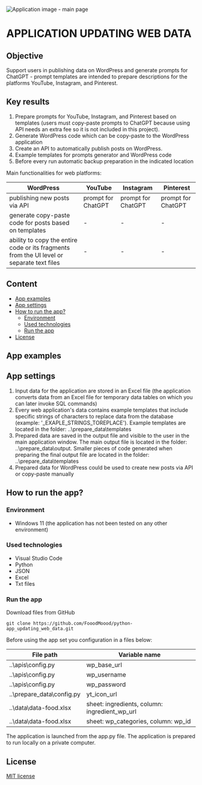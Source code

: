 ![Application image - main page]()

# APPLICATION UPDATING WEB DATA
## Objective
Support users in publishing data on WordPress and generate prompts for ChatGPT - prompt templates are intended to prepare descriptions for the platforms YouTube, Instagram, and Pinterest.

## Key results
1. Prepare prompts for YouTube, Instagram, and Pinterest based on templates (users must copy-paste prompts to ChatGPT because using API needs an extra fee so it is not included in this project).
2. Generate WordPress code which can be copy-paste to the WordPress application
3. Create an API to automatically publish posts on WordPress.
4. Example templates for prompts generator and WordPress code
5. Before every run automatic backup preparation in the indicated location

Main functionalities for web platforms:

| WordPress | YouTube | Instagram | Pinterest |
| ----------- | ----------- | ----------- | ----------- | 
| publishing new posts via API | prompt for ChatGPT | prompt for ChatGPT | prompt for ChatGPT | 
| generate copy-paste code for posts based on templates | - | - | - |
| ability to copy the entire code or its fragments from the UI level or separate text files | - | - | - |


## Content
- [App examples](./README.md#app-examples)
- [App settings](./README.md#app-settings)
- [How to run the app?](./README.md#how-to-run-the-app)
  - [Environment](./README.md#environment)
  - [Used technologies](./README.md#used-technologies)
  - [Run the app](./README.md#run-the-app)
- [License](./README.md#license)

## App examples

## App settings

1. Input data for the application are stored in an Excel file (the application converts data from an Excel file for temporary data tables on which you can later invoke SQL commands)
2. Every web application's data contains example templates that include specific strings of characters to replace data from the database (example: '_EXAPLE_STRINGS_TOREPLACE'). Example templates are located in the folder: ..\prepare_data\templates
3. Prepared data are saved in the output file and visible to the user in the main application window. The main output file is located in the folder: ..\prepare_data\output. Smaller pieces of code generated when preparing the final output file are located in the folder: ..\prepare_data\templates
4. Prepared data for WordPress could be used to create new posts via API or copy-paste manually

## How to run the app?
### Environment
- Windows 11 (the application has not been tested on any other environment)

### Used technologies
- Visual Studio Code
- Python
- JSON
- Excel
- Txt files

### Run the app
Download files from GitHub
```
git clone https://github.com/FooodMoood/python-app_updating_web_data.git
```

Before using the app set you configuration in a files below:

| File path | Variable name |
| ----------- | ----------- | 
| ..\apis\config.py | wp_base_url |
| ..\apis\config.py | wp_username |
| ..\apis\config.py | wp_password |
| ..\prepare_data\config.py | yt_icon_url |
| ..\data\data-food.xlsx | sheet: ingredients, column: ingredient_wp_url |
| ..\data\data-food.xlsx | sheet: wp_categories, column: wp_id |

The application is launched from the app.py file.
The application is prepared to run locally on a private computer.

## License
[MIT license](https://opensource.org/licenses/MIT)

